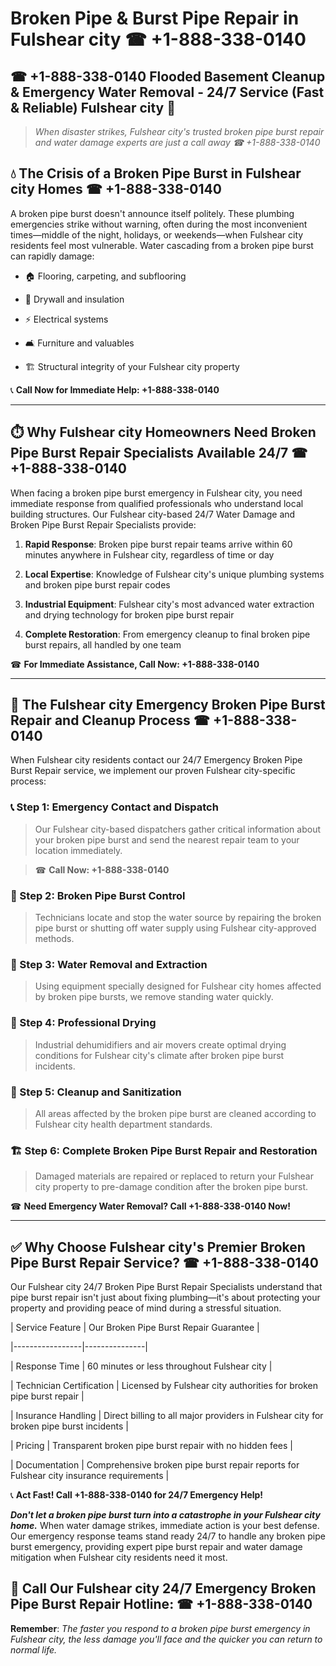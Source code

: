 # Broken Pipe & Burst Pipe Repair in Fulshear city ☎ +1-888-338-0140  
## ☎ +1-888-338-0140 Flooded Basement Cleanup & Emergency Water Removal - 24/7 Service (Fast & Reliable) Fulshear city 🚨  

> *When disaster strikes, Fulshear city's trusted broken pipe burst repair and water damage experts are just a call away ☎ +1-888-338-0140*  

## 💧 The Crisis of a Broken Pipe Burst in Fulshear city Homes ☎ +1-888-338-0140  

A broken pipe burst doesn't announce itself politely. These plumbing emergencies strike without warning, often during the most inconvenient times—middle of the night, holidays, or weekends—when Fulshear city residents feel most vulnerable. Water cascading from a broken pipe burst can rapidly damage:  

* 🏠 Flooring, carpeting, and subflooring  
* 🧱 Drywall and insulation  
* ⚡ Electrical systems  
* 🛋️ Furniture and valuables  
* 🏗️ Structural integrity of your Fulshear city property  

📞 **Call Now for Immediate Help: +1-888-338-0140**  

---  

## ⏱️ Why Fulshear city Homeowners Need Broken Pipe Burst Repair Specialists Available 24/7 ☎ +1-888-338-0140  

When facing a broken pipe burst emergency in Fulshear city, you need immediate response from qualified professionals who understand local building structures. Our Fulshear city-based 24/7 Water Damage and Broken Pipe Burst Repair Specialists provide:  

1. **Rapid Response**: Broken pipe burst repair teams arrive within 60 minutes anywhere in Fulshear city, regardless of time or day  
2. **Local Expertise**: Knowledge of Fulshear city's unique plumbing systems and broken pipe burst repair codes  
3. **Industrial Equipment**: Fulshear city's most advanced water extraction and drying technology for broken pipe burst repair  
4. **Complete Restoration**: From emergency cleanup to final broken pipe burst repairs, all handled by one team  

☎ **For Immediate Assistance, Call Now: +1-888-338-0140**  

---  

## 🔧 The Fulshear city Emergency Broken Pipe Burst Repair and Cleanup Process ☎ +1-888-338-0140  

When Fulshear city residents contact our 24/7 Emergency Broken Pipe Burst Repair service, we implement our proven Fulshear city-specific process:  

### 📞 Step 1: Emergency Contact and Dispatch  
> Our Fulshear city-based dispatchers gather critical information about your broken pipe burst and send the nearest repair team to your location immediately.  
> ☎ **Call Now: +1-888-338-0140**  

### 🚿 Step 2: Broken Pipe Burst Control  
> Technicians locate and stop the water source by repairing the broken pipe burst or shutting off water supply using Fulshear city-approved methods.  

### 🌊 Step 3: Water Removal and Extraction  
> Using equipment specially designed for Fulshear city homes affected by broken pipe bursts, we remove standing water quickly.  

### 💨 Step 4: Professional Drying  
> Industrial dehumidifiers and air movers create optimal drying conditions for Fulshear city's climate after broken pipe burst incidents.  

### 🧼 Step 5: Cleanup and Sanitization  
> All areas affected by the broken pipe burst are cleaned according to Fulshear city health department standards.  

### 🏗️ Step 6: Complete Broken Pipe Burst Repair and Restoration  
> Damaged materials are repaired or replaced to return your Fulshear city property to pre-damage condition after the broken pipe burst.  

☎ **Need Emergency Water Removal? Call +1-888-338-0140 Now!**  

---  

## ✅ Why Choose Fulshear city's Premier Broken Pipe Burst Repair Service? ☎ +1-888-338-0140  

Our Fulshear city 24/7 Broken Pipe Burst Repair Specialists understand that pipe burst repair isn't just about fixing plumbing—it's about protecting your property and providing peace of mind during a stressful situation.  

| Service Feature | Our Broken Pipe Burst Repair Guarantee |  
|-----------------|---------------|  
| Response Time | 60 minutes or less throughout Fulshear city |  
| Technician Certification | Licensed by Fulshear city authorities for broken pipe burst repair |  
| Insurance Handling | Direct billing to all major providers in Fulshear city for broken pipe burst incidents |  
| Pricing | Transparent broken pipe burst repair with no hidden fees |  
| Documentation | Comprehensive broken pipe burst repair reports for Fulshear city insurance requirements |  

📞 **Act Fast! Call +1-888-338-0140 for 24/7 Emergency Help!**  

***Don't let a broken pipe burst turn into a catastrophe in your Fulshear city home.*** When water damage strikes, immediate action is your best defense. Our emergency response teams stand ready 24/7 to handle any broken pipe burst emergency, providing expert pipe burst repair and water damage mitigation when Fulshear city residents need it most.  

## 📱 Call Our Fulshear city 24/7 Emergency Broken Pipe Burst Repair Hotline: ☎ +1-888-338-0140  

**Remember**: *The faster you respond to a broken pipe burst emergency in Fulshear city, the less damage you'll face and the quicker you can return to normal life.*